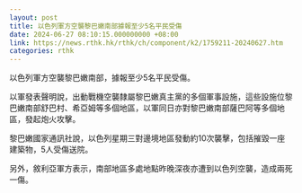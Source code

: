 ```yaml
---
layout: post
title: 以色列軍方空襲黎巴嫩南部據報至少5名平民受傷
date: 2024-06-27 08:10:15.000000000 +08:00
link: https://news.rthk.hk/rthk/ch/component/k2/1759211-20240627.htm
categories: rthk
---
```


以色列軍方空襲黎巴嫩南部，據報至少5名平民受傷。

以軍發表聲明說，出動戰機空襲隸屬黎巴嫩真主黨的多個軍事設施，這些設施位黎巴嫩南部舒巴村、希亞姆等多個地區，以軍同日亦對黎巴嫩南部薩巴阿等多個地區，發起炮火攻擊。

黎巴嫩國家通訊社說，以色列星期三對邊境地區發動約10次襲擊，包括摧毀一座建築物，5人受傷送院。

另外，敘利亞軍方表示，南部地區多處地點昨晚深夜亦遭到以色列空襲，造成兩死一傷。
